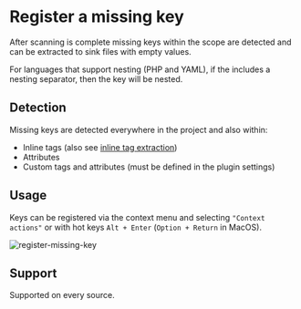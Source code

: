 # Register a missing key

After scanning is complete missing keys within the scope are detected and can be extracted to sink files with empty values.

For languages that support nesting (PHP and YAML), if the includes a nesting separator, then the key will be nested.

## Detection
Missing keys are detected everywhere in the project and also within:
 - Inline tags (also see [inline tag extraction](./inline_tag_extraction))
 - Attributes
 - Custom tags and attributes (must be defined in the plugin settings)

## Usage
Keys can be registered via the context menu and selecting `"Context actions"`
or with hot keys `Alt + Enter` (`Option + Return` in MacOS).

![register-missing-key](assets/register-missing-key.gif)

## Support
Supported on every source.